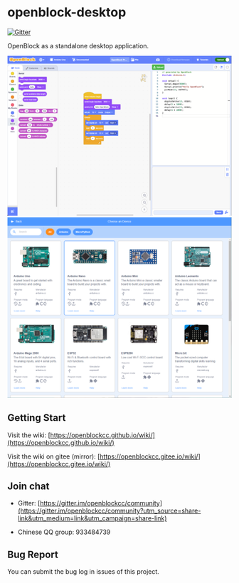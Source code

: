 # openblock-desktop

[![Gitter](https://badges.gitter.im/openblockcc/community.svg)](https://gitter.im/openblockcc/community?utm_source=badge&utm_medium=badge&utm_campaign=pr-badge)

OpenBlock as a standalone desktop application.

![screenshot](./doc/screenshot.png)
![screenshot2](./doc/screenshot2.png)

## Getting Start

Visit the wiki: [https://openblockcc.github.io/wiki/](https://openblockcc.github.io/wiki/)

Visit the wiki on gitee (mirror): [https://openblockcc.gitee.io/wiki/](https://openblockcc.gitee.io/wiki/)

## Join chat

- Gitter: [https://gitter.im/openblockcc/community](https://gitter.im/openblockcc/community?utm_source=share-link&utm_medium=link&utm_campaign=share-link)

- Chinese QQ group: 933484739

## Bug Report

You can submit the bug log in issues of this project.
